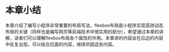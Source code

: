 # 本章小结

本章介绍了编写小程序非常重要的布局写法，flexbox布局是小程序实现高效动态布局的关键（同样也是编写网页等前端技术中很实用的部分），希望通过本章的讲解，读者们可以理解flexbox布局各个属性的作用。本章讲的内容会在后边的内容中反复出现，可以结合后面的内容，继续巩固这些内容。

